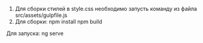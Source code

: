 ﻿1. Для сборки стилей в style.css необходимо запусть команду из файла src/assets/gulpfile.js
2. Для сборки:
npm install
npm build

Для запуска:
ng serve
